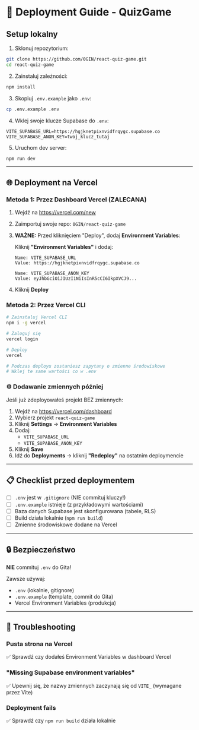 # 🚀 Deployment Guide - QuizGame

## Setup lokalny

1. Sklonuj repozytorium:
```bash
git clone https://github.com/0GIN/react-quiz-game.git
cd react-quiz-game
```

2. Zainstaluj zależności:
```bash
npm install
```

3. Skopiuj `.env.example` jako `.env`:
```bash
cp .env.example .env
```

4. Wklej swoje klucze Supabase do `.env`:
```env
VITE_SUPABASE_URL=https://hgjknetpixnvidfrqygc.supabase.co
VITE_SUPABASE_ANON_KEY=twoj_klucz_tutaj
```

5. Uruchom dev server:
```bash
npm run dev
```

---

## 🌐 Deployment na Vercel

### Metoda 1: Przez Dashboard Vercel (ZALECANA)

1. Wejdź na https://vercel.com/new
2. Zaimportuj swoje repo: `0GIN/react-quiz-game`
3. **WAŻNE:** Przed kliknięciem "Deploy", dodaj **Environment Variables**:
   
   Kliknij **"Environment Variables"** i dodaj:
   
   ```
   Name: VITE_SUPABASE_URL
   Value: https://hgjknetpixnvidfrqygc.supabase.co
   ```
   
   ```
   Name: VITE_SUPABASE_ANON_KEY
   Value: eyJhbGciOiJIUzI1NiIsInR5cCI6IkpXVCJ9...
   ```

4. Kliknij **Deploy**

### Metoda 2: Przez Vercel CLI

```bash
# Zainstaluj Vercel CLI
npm i -g vercel

# Zaloguj się
vercel login

# Deploy
vercel

# Podczas deployu zostaniesz zapytany o zmienne środowiskowe
# Wklej te same wartości co w .env
```

### ⚙️ Dodawanie zmiennych później

Jeśli już zdeployowałeś projekt BEZ zmiennych:

1. Wejdź na https://vercel.com/dashboard
2. Wybierz projekt `react-quiz-game`
3. Kliknij **Settings** → **Environment Variables**
4. Dodaj:
   - `VITE_SUPABASE_URL`
   - `VITE_SUPABASE_ANON_KEY`
5. Kliknij **Save**
6. Idź do **Deployments** → kliknij **"Redeploy"** na ostatnim deploymencie

---

## 📋 Checklist przed deploymentem

- [ ] `.env` jest w `.gitignore` (NIE commituj kluczy!)
- [ ] `.env.example` istnieje (z przykładowymi wartościami)
- [ ] Baza danych Supabase jest skonfigurowana (tabele, RLS)
- [ ] Build działa lokalnie (`npm run build`)
- [ ] Zmienne środowiskowe dodane na Vercel

---

## 🔒 Bezpieczeństwo

**NIE** commituj `.env` do Gita!

Zawsze używaj:
- `.env` (lokalnie, gitignore)
- `.env.example` (template, commit do Gita)
- Vercel Environment Variables (produkcja)

---

## 🐛 Troubleshooting

### Pusta strona na Vercel
✅ Sprawdź czy dodałeś Environment Variables w dashboard Vercel

### "Missing Supabase environment variables"
✅ Upewnij się, że nazwy zmiennych zaczynają się od `VITE_` (wymagane przez Vite)

### Deployment fails
✅ Sprawdź czy `npm run build` działa lokalnie
